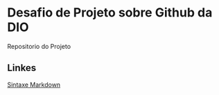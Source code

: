 # Desafio de Projeto sobre Github da DIO
Repositorio do Projeto



## Linkes
[Sintaxe Markdown](https://www.markdownguide.org/basic-syntax/)
